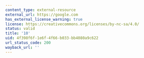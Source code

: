 ```yaml
---
content_type: external-resource
external_url: https://google.com
has_external_license_warning: true
license: https://creativecommons.org/licenses/by-nc-sa/4.0/
status: valid
title: '10'
uid: 4f398f6f-1e6f-4f66-b033-bb4080a9c622
url_status_code: 200
wayback_url: ''
---
```

